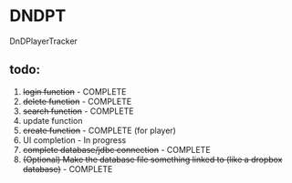 # DNDPT
DnDPlayerTracker

todo:
---------------
1. ~~login function~~ - COMPLETE
2. ~~delete function~~ - COMPLETE
3. ~~search function~~ - COMPLETE
4. update function
5. ~~create function~~ - COMPLETE (for player)
6. UI completion  - In progress
7. ~~complete database/jdbc connection~~  - COMPLETE
8. ~~(Optional) Make the database file something linked to (like a dropbox database)~~ - COMPLETE
